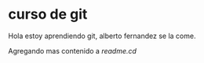 # curso de git

Hola estoy aprendiendo git, alberto fernandez se la come.

Agregando mas contenido a _readme.cd_